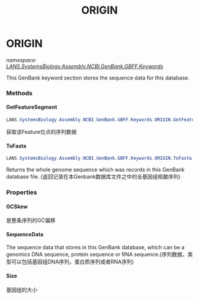 ﻿---
title: ORIGIN
---

# ORIGIN
_namespace: [LANS.SystemsBiology.Assembly.NCBI.GenBank.GBFF.Keywords](N-LANS.SystemsBiology.Assembly.NCBI.GenBank.GBFF.Keywords.html)_

This GenBank keyword section stores the sequence data for this database.

### Methods

#### GetFeatureSegment
```csharp
LANS.SystemsBiology.Assembly.NCBI.GenBank.GBFF.Keywords.ORIGIN.GetFeatureSegment(LANS.SystemsBiology.Assembly.NCBI.GenBank.GBFF.Keywords.FEATURES.Feature)
```
获取该Feature位点的序列数据

#### ToFasta
```csharp
LANS.SystemsBiology.Assembly.NCBI.GenBank.GBFF.Keywords.ORIGIN.ToFasta
```
Returns the whole genome sequence which was records in this GenBank database file.
 (返回记录在本Genbank数据库文件之中的全基因组核酸序列)



### Properties

#### GCSkew
是整条序列的GC偏移
#### SequenceData
The sequence data that stores in this GenBank database, which can be a genomics DNA sequence, protein sequence or RNA sequence.(序列数据，类型可以包括基因组DNA序列，蛋白质序列或者RNA序列)
#### Size
基因组的大小

